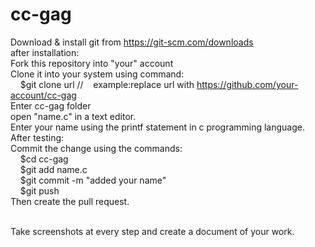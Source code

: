# cc-gag
Download & install git from https://git-scm.com/downloads<br />
after installation:<br />
Fork this repository into "your" account<br />
Clone it into your system using command: <br />
&nbsp;&nbsp;&nbsp; $git clone url // &nbsp;&nbsp;&nbsp;example:replace url with  https://github.com/your-account/cc-gag<br /> 
Enter cc-gag folder<br />
open "name.c" in a text editor.<br />
Enter your name using the printf statement in c programming language.<br />
After testing: <br />
Commit the change using the commands:<br />
&nbsp;&nbsp;&nbsp; $cd cc-gag<br />
&nbsp;&nbsp;&nbsp; $git add name.c<br />
&nbsp;&nbsp;&nbsp; $git commit -m "added your name"<br />
&nbsp;&nbsp;&nbsp; $git push <br />
Then create the pull request.<br /><br />

Take screenshots at every step and create a document of your work. 

